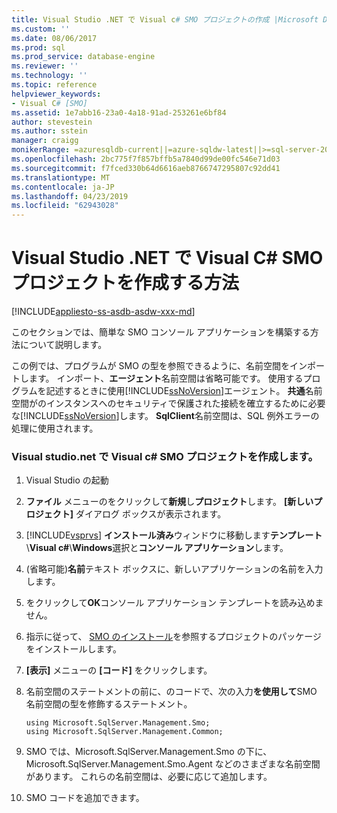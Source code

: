 ```yaml
---
title: Visual Studio .NET で Visual c# SMO プロジェクトの作成 |Microsoft Docs
ms.custom: ''
ms.date: 08/06/2017
ms.prod: sql
ms.prod_service: database-engine
ms.reviewer: ''
ms.technology: ''
ms.topic: reference
helpviewer_keywords:
- Visual C# [SMO]
ms.assetid: 1e7abb16-23a0-4a18-91ad-253261e6bf84
author: stevestein
ms.author: sstein
manager: craigg
monikerRange: =azuresqldb-current||=azure-sqldw-latest||>=sql-server-2016||=sqlallproducts-allversions||>=sql-server-linux-2017||=azuresqldb-mi-current
ms.openlocfilehash: 2bc775f7f857bffb5a7840d99de00fc546e71d03
ms.sourcegitcommit: f7fced330b64d6616aeb8766747295807c92dd41
ms.translationtype: MT
ms.contentlocale: ja-JP
ms.lasthandoff: 04/23/2019
ms.locfileid: "62943028"
---
```

# <a name="how-to-create-a-visual-c-smo-project-in-visual-studio-net"></a>Visual Studio .NET で Visual C# SMO プロジェクトを作成する方法
[!INCLUDE[appliesto-ss-asdb-asdw-xxx-md](../../includes/appliesto-ss-asdb-asdw-xxx-md.md)]

  このセクションでは、簡単な SMO コンソール アプリケーションを構築する方法について説明します。  
  
 この例では、プログラムが SMO の型を参照できるように、名前空間をインポートします。 インポート、**エージェント**名前空間は省略可能です。 使用するプログラムを記述するときに使用[!INCLUDE[ssNoVersion](../../includes/ssnoversion-md.md)]エージェント。 **共通**名前空間がのインスタンスへのセキュリティで保護された接続を確立するために必要な[!INCLUDE[ssNoVersion](../../includes/ssnoversion-md.md)]します。 **SqlClient**名前空間は、SQL 例外エラーの処理に使用されます。  
  
### <a name="creating-a-visual-c-smo-project-in-visual-studionet"></a>Visual studio.net で Visual c# SMO プロジェクトを作成します。  
  
1. Visual Studio の起動
  
2. **ファイル** メニューのをクリックして**新規**し**プロジェクト**します。  **[新しいプロジェクト]** ダイアログ ボックスが表示されます。   
  
3. [!INCLUDE[vsprvs](../../includes/vsprvs-md.md)] **インストール済み**ウィンドウに移動します**テンプレート**\\**Visual c#**\\**Windows**選択と**コンソール アプリケーション**します。  
  
4. (省略可能)**名前**テキスト ボックスに、新しいアプリケーションの名前を入力します。  

5. をクリックして**OK**コンソール アプリケーション テンプレートを読み込めません。  

6. 指示に従って、 [SMO のインストール](installing-smo.md)を参照するプロジェクトのパッケージをインストールします。
  
7. **[表示]** メニューの **[コード]** をクリックします。
    
8. 名前空間のステートメントの前に、のコードで、次の入力**を使用して**SMO 名前空間の型を修飾するステートメント。
  
    ```  
    using Microsoft.SqlServer.Management.Smo;  
    using Microsoft.SqlServer.Management.Common;  
    ```  
  
15. SMO では、Microsoft.SqlServer.Management.Smo の下に、Microsoft.SqlServer.Management.Smo.Agent などのさまざまな名前空間があります。 これらの名前空間は、必要に応じて追加します。  
  
16. SMO コードを追加できます。  
  
  
